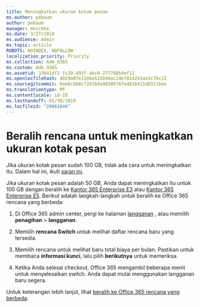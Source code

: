 ```yaml
---
title: Meningkatkan ukuran kotak pesan
ms.author: pebaum
author: pebaum
manager: mnirkhe
ms.date: 3/27/2018
ms.audience: Admin
ms.topic: article
ROBOTS: NOINDEX, NOFOLLOW
localization_priority: Priority
ms.collection: Adm_O365
ms.custom: Adm_O365
ms.assetid: 33641df2-fc29-493f-a6c6-2777d8b4ef11
ms.openlocfilehash: 4029a07e1108a515b9dac2def814243ae3c76c22
ms.sourcegitcommit: 0ae6cbb8cf2836da98300767ed81b411d6551bee
ms.translationtype: MT
ms.contentlocale: id-ID
ms.lasthandoff: 01/30/2019
ms.locfileid: "29661646"
---
```

# <a name="switch-plans-to-increase-mailbox-size"></a>Beralih rencana untuk meningkatkan ukuran kotak pesan

Jika ukuran kotak pesan sudah 100 GB, tidak ada cara untuk meningkatkan itu. Dalam hal ini, ikuti [saran ini](https://support.office.com/client/e57572ff-0ba7-4782-ba5d-cdac3142ea71). 
  
Jika ukuran kotak pesan adalah 50 GB, Anda dapat meningkatkan itu untuk 100 GB dengan beralih ke [Kantor 365 Enterprise E3](https://products.office.com/business/office-365-enterprise-e3-business-software) atau [Kantor 365 Enterprise E5](https://products.office.com/business/office-365-enterprise-e5-business-software). Berikut adalah langkah-langkah untuk beralih ke Office 365 rencana yang berbeda:
  
1. Di Office 365 admin center, pergi ke halaman [langganan](https://go.microsoft.com/fwlink/p/?linkid=842054) , atau memilih **penagihan** \> **langganan**.
    
2. Memilih **rencana Switch** untuk melihat daftar rencana baru yang tersedia. 
    
3. Memilih rencana untuk melihat baru total biaya per bulan. Pastikan untuk membaca **informasi kunci**, lalu pilih **berikutnya** untuk memeriksa. 
    
4. Ketika Anda selesai checkout, Office 365 mengambil beberapa menit untuk menyelesaikan switch. Anda dapat mulai menggunakan langganan baru segera.
    
Untuk keterangan lebih lanjut, lihat [beralih ke Office 365 rencana yang berbeda](https://support.office.com/article/73318661-8f33-478b-bcc7-fb8d69dbb22a).
  

